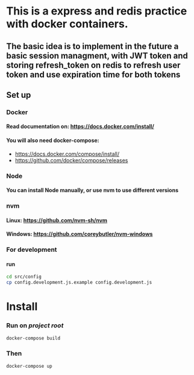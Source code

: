 # This is a express and redis practice with docker containers.

## The basic idea is to implement in the future a basic session managment, with JWT token and storing refresh_token on redis to refresh user token and use expiration time for both tokens

## Set up

### Docker
#### Read documentation on: https://docs.docker.com/install/
#### You will also need **docker-compose:**
- https://docs.docker.com/compose/install/
- https://github.com/docker/compose/releases

### Node
#### You can install **Node** manually, or use **nvm** to use different versions

### nvm

#### Linux: https://github.com/nvm-sh/nvm
#### Windows: https://github.com/coreybutler/nvm-windows

### For development
#### run
```bash
cd src/config
cp config.development.js.example config.development.js
```

# Install
### Run on *project root*
```bash
docker-compose build
```
### Then
```bash
docker-compose up
```
